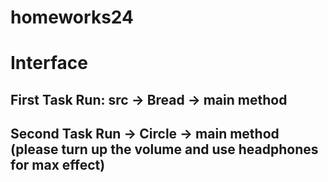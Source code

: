 # homeworks24
# Interface

## First Task Run: src -> Bread -> main method
## Second Task Run -> Circle -> main method (please turn up the volume and use headphones for max effect)
